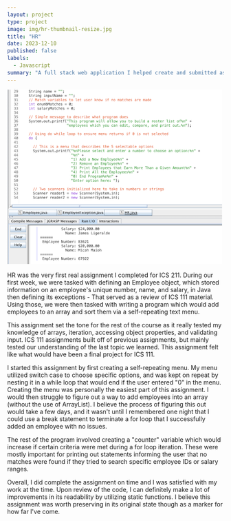 ```yaml
---
layout: project
type: project
image: img/hr-thumbnail-resize.jpg
title: "HR"
date: 2023-12-10
published: false
labels:
  - Javascript
summary: "A full stack web application I helped create and submitted as my ICS 314 Final Project"
---
```


<img src="../img/hr-screenshot.png" class="img-thumbnail" >

HR was the very first real assignment I completed for ICS 211. During our first week, we were tasked with defining an Employee object, which stored information on an employee's unique number, name, and salary, in Java then defining its exceptions - That served as a review of ICS 111 material. Using those, we were then tasked with writing a program which would add employees to an array and sort them via a self-repeating text menu.

This assignment set the tone for the rest of the course as it really tested my knowledge of arrays, iteration, accessing object properties, and validating input. ICS 111 assignments built off of previous assignments, but mainly tested our understanding of the last topic we learned. This assignment felt like what would have been a final project for ICS 111.

I started this assignment by first creating a self-repeating menu. My menu utilized switch case to choose specific options, and was kept on repeat by nesting it in a while loop that would end if the user entered "0" in the menu. Creating the menu was personally the easiest part of this assignment. I would then struggle to figure out a way to add employees into an array (without the use of ArrayList). I believe the process of figuring this out would take a few days, and it wasn't until I remembered one night that I could use a break statement to terminate a for loop that I successfully added an employee with no issues.

The rest of the program involved creating a "counter" variable which would increase if certain criteria were met during a for loop iteration. These were mostly important for printing out statements informing the user that no matches were found if they tried to search specific employee IDs or salary ranges.

Overall, I did complete the assignment on time and I was satisfied with my work at the time. Upon review of the code, I can definitely make a lot of improvements in its readability by utilizing static functions. I believe this assignment was worth preserving in its original state though as a marker for how far I've come.
